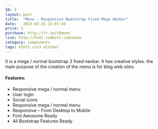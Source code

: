 ```yaml
---
ID: 3
layout: post
title:  "Mono - Responsive Bootstrap Fixed Mega Navbar"
date:   2013-03-25 15:07:49
price: 5
purchase: http://tr.im/cbmono
live: http://html.codbits.com/mono
category: components
tags: html5 css3 minimal
---
```

It is a mega / normal bootstrap 3 fixed navbar. It has creative styles. the main purpose of the creation of the menu is for blog web sites.

#### Features:
+ Responsive mega / normal menu
+ User login
+ Social icons
+ Responsive mega / normal menu
+ Responsive – From Desktop to Mobile
+ Font Awosome Ready
+ All Bootstrap Features Ready